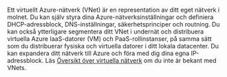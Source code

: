 Ett virtuellt Azure-nätverk (VNet) är en representation av ditt eget nätverk i molnet. Du kan själv styra dina Azure-nätverksinställningar och definiera DHCP-adressblock, DNS-inställningar, säkerhetsprinciper och routning. Du kan också ytterligare segmentera ditt VNet i undernät och distribuera virtuella Azure IaaS-datorer (VM) och PaaS-rollinstanser, på samma sätt som du distribuerar fysiska och virtuella datorer i ditt lokala datacenter. Du kan expandera ditt nätverk till Azure och föra med dig dina egna IP-adressblock. Läs [Översikt över virtuella nätverk](../articles/virtual-network/virtual-networks-overview.md) om du inte är bekant med VNets.



<!--HONumber=Sep16_HO3-->


